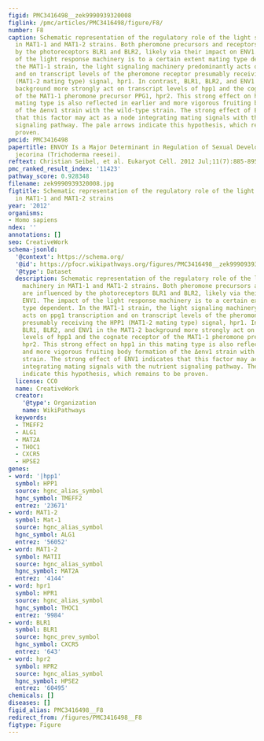 ```yaml
---
figid: PMC3416498__zek9990939320008
figlink: /pmc/articles/PMC3416498/figure/F8/
number: F8
caption: Schematic representation of the regulatory role of the light signaling machinery
  in MAT1-1 and MAT1-2 strains. Both pheromone precursors and receptors are influenced
  by the photoreceptors BLR1 and BLR2, likely via their impact on ENV1. The impact
  of the light response machinery is to a certain extent mating type dependent. In
  the MAT1-1 strain, the light signaling machinery predominantly acts on ppg1 transcription
  and on transcript levels of the pheromone receptor presumably receiving the HPP1
  (MAT1-2 mating type) signal, hpr1. In contrast, BLR1, BLR2, and ENV1 in the MAT1-2
  background more strongly act on transcript levels of hpp1 and the cognate receptor
  of the MAT1-1 pheromone precursor PPG1, hpr2. This strong effect on hpp1 in this
  mating type is also reflected in earlier and more vigorous fruiting body formation
  of the Δenv1 strain with the wild-type strain. The strong effect of ENV1 indicates
  that this factor may act as a node integrating mating signals with the nutrient
  signaling pathway. The pale arrows indicate this hypothesis, which remains to be
  proven.
pmcid: PMC3416498
papertitle: ENVOY Is a Major Determinant in Regulation of Sexual Development in Hypocrea
  jecorina (Trichoderma reesei).
reftext: Christian Seibel, et al. Eukaryot Cell. 2012 Jul;11(7):885-895.
pmc_ranked_result_index: '11423'
pathway_score: 0.928348
filename: zek9990939320008.jpg
figtitle: Schematic representation of the regulatory role of the light signaling machinery
  in MAT1-1 and MAT1-2 strains
year: '2012'
organisms:
- Homo sapiens
ndex: ''
annotations: []
seo: CreativeWork
schema-jsonld:
  '@context': https://schema.org/
  '@id': https://pfocr.wikipathways.org/figures/PMC3416498__zek9990939320008.html
  '@type': Dataset
  description: Schematic representation of the regulatory role of the light signaling
    machinery in MAT1-1 and MAT1-2 strains. Both pheromone precursors and receptors
    are influenced by the photoreceptors BLR1 and BLR2, likely via their impact on
    ENV1. The impact of the light response machinery is to a certain extent mating
    type dependent. In the MAT1-1 strain, the light signaling machinery predominantly
    acts on ppg1 transcription and on transcript levels of the pheromone receptor
    presumably receiving the HPP1 (MAT1-2 mating type) signal, hpr1. In contrast,
    BLR1, BLR2, and ENV1 in the MAT1-2 background more strongly act on transcript
    levels of hpp1 and the cognate receptor of the MAT1-1 pheromone precursor PPG1,
    hpr2. This strong effect on hpp1 in this mating type is also reflected in earlier
    and more vigorous fruiting body formation of the Δenv1 strain with the wild-type
    strain. The strong effect of ENV1 indicates that this factor may act as a node
    integrating mating signals with the nutrient signaling pathway. The pale arrows
    indicate this hypothesis, which remains to be proven.
  license: CC0
  name: CreativeWork
  creator:
    '@type': Organization
    name: WikiPathways
  keywords:
  - TMEFF2
  - ALG1
  - MAT2A
  - THOC1
  - CXCR5
  - HPSE2
genes:
- word: '|hpp1'
  symbol: HPP1
  source: hgnc_alias_symbol
  hgnc_symbol: TMEFF2
  entrez: '23671'
- word: MAT1-2
  symbol: Mat-1
  source: hgnc_alias_symbol
  hgnc_symbol: ALG1
  entrez: '56052'
- word: MAT1-2
  symbol: MATII
  source: hgnc_alias_symbol
  hgnc_symbol: MAT2A
  entrez: '4144'
- word: hpr1
  symbol: HPR1
  source: hgnc_alias_symbol
  hgnc_symbol: THOC1
  entrez: '9984'
- word: BLR1
  symbol: BLR1
  source: hgnc_prev_symbol
  hgnc_symbol: CXCR5
  entrez: '643'
- word: hpr2
  symbol: HPR2
  source: hgnc_alias_symbol
  hgnc_symbol: HPSE2
  entrez: '60495'
chemicals: []
diseases: []
figid_alias: PMC3416498__F8
redirect_from: /figures/PMC3416498__F8
figtype: Figure
---
```

